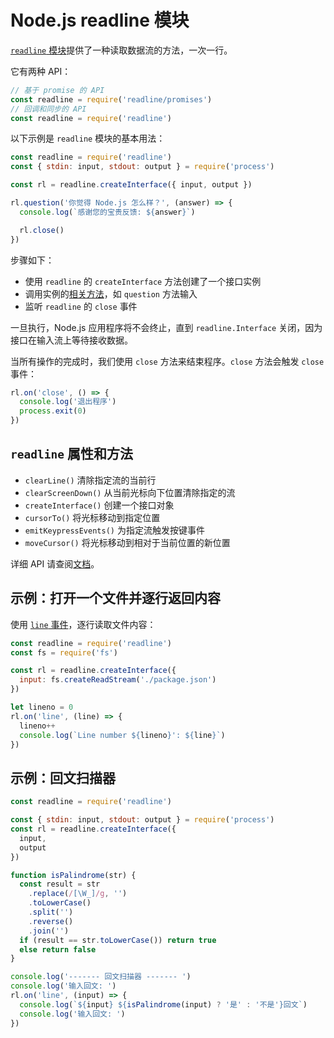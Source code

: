 # Node.js readline 模块

[`readline` 模块](http://nodejs.cn/api/readline.html#readline)提供了一种读取数据流的方法，一次一行。

它有两种 API：

```js
// 基于 promise 的 API
const readline = require('readline/promises')
// 回调和同步的 API
const readline = require('readline')
```

以下示例是 `readline` 模块的基本用法：

```js
const readline = require('readline')
const { stdin: input, stdout: output } = require('process')

const rl = readline.createInterface({ input, output })

rl.question('你觉得 Node.js 怎么样？', (answer) => {
  console.log(`感谢您的宝贵反馈: ${answer}`)

  rl.close()
})
```

步骤如下：

- 使用 `readline` 的 `createInterface` 方法创建了一个接口实例
- 调用实例的[相关方法](http://nodejs.cn/api/readline.html#class-interfaceconstructor)，如 `question` 方法输入
- 监听 `readline` 的 `close` 事件

一旦执行，Node.js 应用程序将不会终止，直到 `readline.Interface` 关闭，因为接口在输入流上等待接收数据。

当所有操作的完成时，我们使用 `close` 方法来结束程序。`close` 方法会触发 `close` 事件：

```js
rl.on('close', () => {
  console.log('退出程序')
  process.exit(0)
})
```

## `readline` 属性和方法

- `clearLine()` 清除指定流的当前行
- `clearScreenDown()` 从当前光标向下位置清除指定的流
- `createInterface()` 创建一个接口对象
- `cursorTo()` 将光标移动到指定位置
- `emitKeypressEvents()` 为指定流触发按键事件
- `moveCursor()` 将光标移动到相对于当前位置的新位置

详细 API 请查阅[文档](http://nodejs.cn/api/readline.html#readline)。

## 示例：打开一个文件并逐行返回内容

使用 [`line` 事件](http://nodejs.cn/api/readline.html#event-line)，逐行读取文件内容：

```js
const readline = require('readline')
const fs = require('fs')

const rl = readline.createInterface({
  input: fs.createReadStream('./package.json')
})

let lineno = 0
rl.on('line', (line) => {
  lineno++
  console.log(`Line number ${lineno}': ${line}`)
})
```

## 示例：回文扫描器

```js
const readline = require('readline')

const { stdin: input, stdout: output } = require('process')
const rl = readline.createInterface({
  input,
  output
})

function isPalindrome(str) {
  const result = str
    .replace(/[\W_]/g, '')
    .toLowerCase()
    .split('')
    .reverse()
    .join('')
  if (result == str.toLowerCase()) return true
  else return false
}

console.log('------- 回文扫描器 ------- ')
console.log('输入回文: ')
rl.on('line', (input) => {
  console.log(`${input} ${isPalindrome(input) ? '是' : '不是'}回文`)
  console.log('输入回文: ')
})
```
